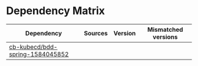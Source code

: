 # Dependency Matrix

Dependency | Sources | Version | Mismatched versions
---------- | ------- | ------- | -------------------
[cb-kubecd/bdd-spring-1584045852](https://github.com/cb-kubecd/bdd-spring-1584045852.git) |  | []() | 
